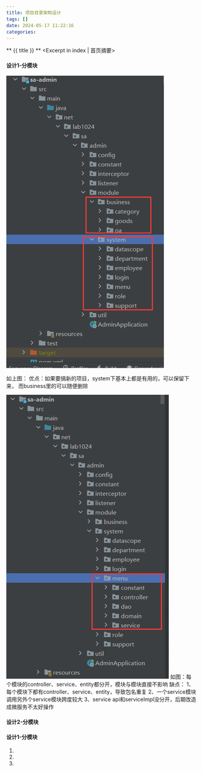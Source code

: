 ```yaml
---
title: 项目目录架构设计
tags: []
date: 2024-05-17 11:22:16
categories:
---
```

** {{ title }} ** <Excerpt in index | 首页摘要>


<!-- more -->

#### 设计1-分模块

![分模块.jpg](./项目目录架构设计/设计1-分模块.jpg)

如上图：
优点：如果要搞新的项目，system下基本上都是有用的，可以保留下来，
而business里的可以随便删除

![分模块2.jpg](./项目目录架构设计/设计2-分模块2.jpg)
如图：每个模块的controller、service、entity都分开，模块与模块直接不影响
缺点：
1、每个模块下都有controller、service、entity，导致包名重复 
2、一个service模块调用另外个service模块跨度较大
3、service api和serviceImpl没分开，后期改造成微服务不太好操作



#### 设计2-分模块


#### 设计1-分模块

[]()




1. 
2. 
3. 
![]()